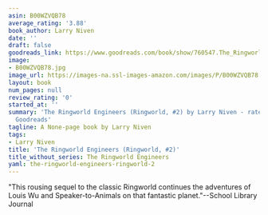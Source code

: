 ```yaml
---
asin: B00WZVQB78
average_rating: '3.88'
book_author: Larry Niven
date: ''
draft: false
goodreads_link: https://www.goodreads.com/book/show/760547.The_Ringworld_Engineers
image:
- B00WZVQB78.jpg
image_url: https://images-na.ssl-images-amazon.com/images/P/B00WZVQB78.01._SCLZZZZZZZ.jpg
layout: book
num_pages: null
review_rating: '0'
started_at: ''
summary: 'The Ringworld Engineers (Ringworld, #2) by Larry Niven - rated 3.88/5 on
  Goodreads'
tagline: A None-page book by Larry Niven
tags:
- Larry Niven
title: 'The Ringworld Engineers (Ringworld, #2)'
title_without_series: The Ringworld Engineers
yaml: the-ringworld-engineers-ringworld-2
---
```


"This rousing sequel to the classic Ringworld continues the adventures of Louis Wu and Speaker-to-Animals on that fantastic planet."--School Library Journal
